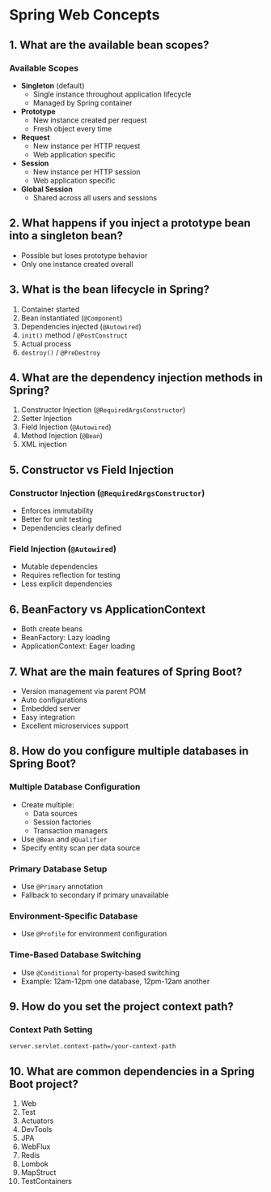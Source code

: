 # Spring Web Concepts

## 1. What are the available bean scopes?
### Available Scopes
- **Singleton** (default)
  - Single instance throughout application lifecycle
  - Managed by Spring container
- **Prototype**
  - New instance created per request
  - Fresh object every time
- **Request**
  - New instance per HTTP request
  - Web application specific
- **Session**
  - New instance per HTTP session
  - Web application specific
- **Global Session**
  - Shared across all users and sessions

## 2. What happens if you inject a prototype bean into a singleton bean?
- Possible but loses prototype behavior
- Only one instance created overall

## 3. What is the bean lifecycle in Spring?
1. Container started
2. Bean instantiated (`@Component`)
3. Dependencies injected (`@Autowired`)
4. `init()` method / `@PostConstruct`
5. Actual process
6. `destroy()` / `@PreDestroy`

## 4. What are the dependency injection methods in Spring?
1. Constructor Injection (`@RequiredArgsConstructor`)
2. Setter Injection
3. Field Injection (`@Autowired`)
4. Method Injection (`@Bean`)
5. XML injection

## 5. Constructor vs Field Injection
### Constructor Injection (`@RequiredArgsConstructor`)
- Enforces immutability
- Better for unit testing
- Dependencies clearly defined

### Field Injection (`@Autowired`)
- Mutable dependencies
- Requires reflection for testing
- Less explicit dependencies

## 6. BeanFactory vs ApplicationContext
- Both create beans
- BeanFactory: Lazy loading
- ApplicationContext: Eager loading

## 7. What are the main features of Spring Boot?
- Version management via parent POM
- Auto configurations
- Embedded server
- Easy integration
- Excellent microservices support

## 8. How do you configure multiple databases in Spring Boot?
### Multiple Database Configuration
- Create multiple:
  - Data sources
  - Session factories
  - Transaction managers
- Use `@Bean` and `@Qualifier`
- Specify entity scan per data source

### Primary Database Setup
- Use `@Primary` annotation
- Fallback to secondary if primary unavailable

### Environment-Specific Database
- Use `@Profile` for environment configuration

### Time-Based Database Switching
- Use `@Conditional` for property-based switching
- Example: 12am-12pm one database, 12pm-12am another

## 9. How do you set the project context path?
### Context Path Setting
```properties
server.servlet.context-path=/your-context-path
```

## 10. What are common dependencies in a Spring Boot project?
1. Web
2. Test
3. Actuators
4. DevTools
5. JPA
6. WebFlux
7. Redis
8. Lombok
9. MapStruct
10. TestContainers
